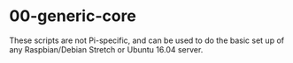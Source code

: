 00-generic-core
===============

These scripts are not Pi-specific, and can be used to do the basic set
up of any Raspbian/Debian Stretch or Ubuntu 16.04 server.
